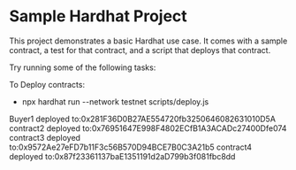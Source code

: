 # Sample Hardhat Project

This project demonstrates a basic Hardhat use case. It comes with a sample contract, a test for that contract, and a script that deploys that contract.

Try running some of the following tasks:

To Deploy contracts:
* npx hardhat run --network testnet scripts/deploy.js



Buyer1 deployed to:0x281F36D0B27AE554720fb3250646082631010D5A
contract2 deployed to:0x76951647E998F4802ECfB1A3ACADc27400Dfe074
contract3 deployed to:0x9572Ae27eFD7b11F3c56B570D94BCE7B0C3A21b5
contract4 deployed to:0x87f23361137baE1351191d2aD799b3f081fbc8dd
